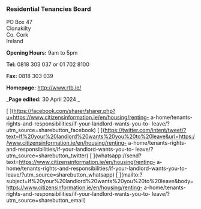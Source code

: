 ###  Residential Tenancies Board

PO Box 47  
Clonakilty  
Co. Cork  
Ireland

**Opening Hours:** 9am to 5pm

**Tel:** 0818 303 037 or 01 702 8100

**Fax:** 0818 303 039

**Homepage:** [ http://www.rtb.ie/ ](http://www.rtb.ie/)

_**Page edited:** 30 April 2024 _

[
](https://facebook.com/sharer/sharer.php?u=https://www.citizensinformation.ie/en/housing/renting-
a-home/tenants-rights-and-responsibilities/if-your-landlord-wants-you-to-
leave/?utm_source=sharebutton_facebook) [
](https://twitter.com/intent/tweet/?text=If%20your%20landlord%20wants%20you%20to%20leave&url=https://www.citizensinformation.ie/en/housing/renting-
a-home/tenants-rights-and-responsibilities/if-your-landlord-wants-you-to-
leave/?utm_source=sharebutton_twitter) [
](whatsapp://send?text=https://www.citizensinformation.ie/en/housing/renting-
a-home/tenants-rights-and-responsibilities/if-your-landlord-wants-you-to-
leave/?utm_source=sharebutton_whatsapp) [
](mailto:?subject=If%20your%20landlord%20wants%20you%20to%20leave&body=https://www.citizensinformation.ie/en/housing/renting-
a-home/tenants-rights-and-responsibilities/if-your-landlord-wants-you-to-
leave/?utm_source=sharebutton_email) [ ](javascript:void\(0\))
